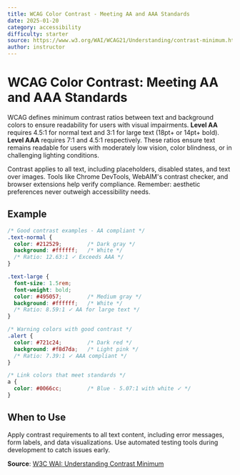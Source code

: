 ```yaml
---
title: WCAG Color Contrast - Meeting AA and AAA Standards
date: 2025-01-20
category: accessibility
difficulty: starter
source: https://www.w3.org/WAI/WCAG21/Understanding/contrast-minimum.html
author: instructor
---
```


# WCAG Color Contrast: Meeting AA and AAA Standards

WCAG defines minimum contrast ratios between text and background colors to ensure readability for users with visual impairments. **Level AA** requires 4.5:1 for normal text and 3:1 for large text (18pt+ or 14pt+ bold). **Level AAA** requires 7:1 and 4.5:1 respectively. These ratios ensure text remains readable for users with moderately low vision, color blindness, or in challenging lighting conditions.

Contrast applies to all text, including placeholders, disabled states, and text over images. Tools like Chrome DevTools, WebAIM's contrast checker, and browser extensions help verify compliance. Remember: aesthetic preferences never outweigh accessibility needs.

## Example

```css
/* Good contrast examples - AA compliant */
.text-normal {
  color: #212529;        /* Dark gray */
  background: #ffffff;   /* White */
  /* Ratio: 12.63:1 ✓ Exceeds AAA */
}

.text-large {
  font-size: 1.5rem;
  font-weight: bold;
  color: #495057;        /* Medium gray */
  background: #ffffff;   /* White */
  /* Ratio: 8.59:1 ✓ AA for large text */
}

/* Warning colors with good contrast */
.alert {
  color: #721c24;        /* Dark red */
  background: #f8d7da;   /* Light pink */
  /* Ratio: 7.39:1 ✓ AAA compliant */
}

/* Link colors that meet standards */
a {
  color: #0066cc;        /* Blue - 5.07:1 with white ✓ */
}
```

## When to Use

Apply contrast requirements to all text content, including error messages, form labels, and data visualizations. Use automated testing tools during development to catch issues early.

**Source**: [W3C WAI: Understanding Contrast Minimum](https://www.w3.org/WAI/WCAG21/Understanding/contrast-minimum.html)
